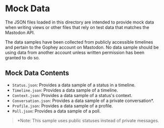 #  Mock Data

The JSON files loaded in this directory are intended to provide mock data when writing views or other files that rely on
test data that matches the Mastodon API.

The data samples have been collected from publicly accessible timelines and pertain to the Gophey account on Mastodon.
No data sample should be using data from another account unless written permission has been granted to do so.

## Mock Data Contents

- `Status.json`: Provides a data sample of a status in a timeline.
- `Timeline.json`: Provides a data sample of a timeline.
- `Context.json`: Provides a data sample of a status's context.
- `Conversation.json`: Provides a data sample of a private conversation*.
- `Profile.json`: Provides a data sample of a profile.
- `Poll.json`: Provides a data sample of a poll.

> *Note: This sample uses public statuses instead of private messages.
